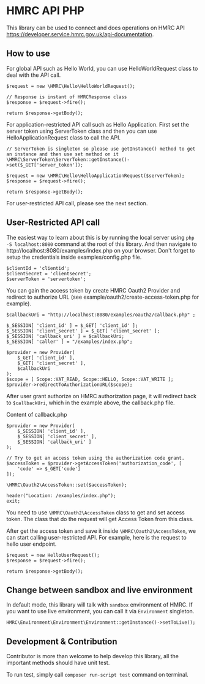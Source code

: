 # HMRC API PHP
This library can be used to connect and does operations on HMRC API https://developer.service.hmrc.gov.uk/api-documentation.

## How to use
For global API such as Hello World, you can use HelloWorldRequest class to deal with the API call.

```
$request = new \HMRC\Hello\HelloWorldRequest();

// Response is instant of HMRCResponse class
$response = $request->fire();

return $response->getBody();
```

For application-restricted API call such as Hello Application. First set the server token using ServerToken class and then you can use HelloApplicationRequest class to call the API.

```
// ServerToken is singleton so please use getInstance() method to get an instance and then use set method on it
\HMRC\ServerToken\ServerToken::getInstance()->set($_GET['server_token']);

$request = new \HMRC\Hello\HelloApplicationRequest($serverToken);
$response = $request->fire();

return $response->getBody();
```

For user-restricted API call, please see the next section.

## User-Restricted API call
The easiest way to learn about this is by running the local server using `php -S localhost:8080` command at the root of this library. And then navigate to http://localhost:8080/examples/index.php on your browser. Don't forget to setup the credentials inside examples/config.php file.
```
$clientId = 'clientid';
$clientSecret = 'clientsecret';
$serverToken = 'servertoken';
```
You can gain the access token by create HMRC Oauth2 Provider and redirect to authorize URL (see example/oauth2/create-access-token.php for example).

```
$callbackUri = "http://localhost:8080/examples/oauth2/callback.php" ;

$_SESSION[ 'client_id' ] = $_GET[ 'client_id' ];
$_SESSION[ 'client_secret' ] = $_GET[ 'client_secret' ];
$_SESSION[ 'callback_uri' ] = $callbackUri;
$_SESSION[ 'caller' ] = "/examples/index.php";

$provider = new Provider(
    $_GET[ 'client_id' ],
    $_GET[ 'client_secret' ],
    $callbackUri
);
$scope = [ Scope::VAT_READ, Scope::HELLO, Scope::VAT_WRITE ];
$provider->redirectToAuthorizationURL($scope);
```
After user grant authorize on HMRC authorization page, it will redirect back to `$callbackUri`, which in the example above, the callback.php file.

Content of callback.php
```
$provider = new Provider(
    $_SESSION[ 'client_id' ],
    $_SESSION[ 'client_secret' ],
    $_SESSION[ 'callback_uri' ]
);

// Try to get an access token using the authorization code grant.
$accessToken = $provider->getAccessToken('authorization_code', [
    'code' => $_GET['code']
]);

\HMRC\Oauth2\AccessToken::set($accessToken);

header("Location: /examples/index.php");
exit;
```
You need to use `\HMRC\Oauth2\AccessToken` class to get and set access token. The class that do the request will get Access Token from this class.

After get the access token and save it inside `\HMRC\Oauth2\AccessToken`, we can start calling user-restricted API. For example, here is the request to hello user endpoint.
```
$request = new HelloUserRequest();
$response = $request->fire();

return $response->getBody();
```
## Change between sandbox and live environment
In default mode, this library will talk with `sandbox` environment of HMRC. If you want to use live environment, you can call it via `Environment` singleton.
```
HMRC\Environment\Environment\Environment::getInstance()->setToLive();
```
## Development & Contribution
Contributor is more than welcome to help develop this library, all the important methods should have unit test.

To run test, simply call `composer run-script test` command on terminal.
